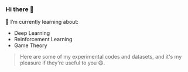 ### Hi there 👋

🤔 I’m currently learning about:

* Deep Learning
* Reinforcement Learning
* Game Theory

> Here are some of my experimental codes and datasets, and it's my pleasure if they're useful to you 😄.


<!--
**hendrix-dai/hendrix-dai** is a ✨ _special_ ✨ repository because its `README.md` (this file) appears on your GitHub profile.

Here are some ideas to get you started:

- 🔭 I’m currently working on ...
- 🌱 I’m currently learning ...
- 👯 I’m looking to collaborate on ...
- 🤔 I’m looking for help with ...
- 💬 Ask me about ...
- 📫 How to reach me: ...
- 😄 Pronouns: ...
- ⚡ Fun fact: ...
-->
